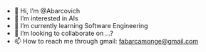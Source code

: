 - 👋 Hi, I’m @Abarcovich
- 👀 I’m interested in AIs
- 🌱 I’m currently learning Software Engineering
- 💞️ I’m looking to collaborate on ...?
- 📫 How to reach me through gmail: fabarcamonge@gmail.com

<!---
Abarcovich/Abarcovich is a ✨ special ✨ repository because its `README.md` (this file) appears on your GitHub profile.
You can click the Preview link to take a look at your changes.
--->
